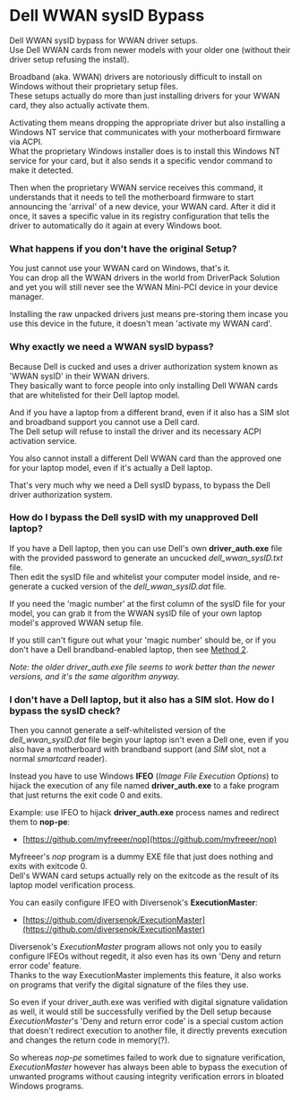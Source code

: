 # Dell WWAN sysID Bypass
Dell WWAN sysID bypass for WWAN driver setups.\
Use Dell WWAN cards from newer models with your older one (without their driver setup refusing the install).

Broadband (aka. WWAN) drivers are notoriously difficult to install on Windows without their proprietary setup files.\
These setups actually do more than just installing drivers for your WWAN card, they also actually activate them.

Activating them means dropping the appropriate driver but also installing a Windows NT service that communicates with your motherboard firmware via ACPI.\
What the proprietary Windows installer does is to install this Windows NT service for your card, but it also sends it a specific vendor command to make it detected.

Then when the proprietary WWAN service receives this command, it understands that it needs to tell the motherboard firmware to start announcing the 'arrival' of a new device, your WWAN card.
After it did it once, it saves a specific value in its registry configuration that tells the driver to automatically do it again at every Windows boot.

### What happens if you don't have the original Setup?
You just cannot use your WWAN card on Windows, that's it.\
You can drop all the WWAN drivers in the world from DriverPack Solution and yet you will still never see the WWAN Mini-PCI device in your device manager.

Installing the raw unpacked drivers just means pre-storing them incase you use this device in the future, it doesn't mean 'activate my WWAN card'.

### Why exactly we need a WWAN sysID bypass?
Because Dell is cucked and uses a driver authorization system known as 'WWAN sysID' in their WWAN drivers.\
They basically want to force people into only installing Dell WWAN cards that are whitelisted for their Dell laptop model.

And if you have a laptop from a different brand, even if it also has a SIM slot and broadband support you cannot use a Dell card.\
The Dell setup will refuse to install the driver and its necessary ACPI activation service.

You also cannot install a different Dell WWAN card than the approved one for your laptop model, even if it's actually a Dell laptop.

That's very much why we need a Dell sysID bypass, to bypass the Dell driver authorization system.

### How do I bypass the Dell sysID with my unapproved Dell laptop?
If you have a Dell laptop, then you can use Dell's own **driver_auth.exe** file with the provided password to generate an uncucked *dell_wwan_sysID.txt* file.\
Then edit the sysID file and whitelist your computer model inside, and re-generate a cucked version of the *dell_wwan_sysID.dat* file.

If you need the 'magic number' at the first column of the sysID file for your model, you can grab it from the WWAN sysID file of your own laptop model's approved WWAN setup file.

If you still can't figure out what your 'magic number' should be, or if you don't have a Dell brandband-enabled laptop, then see [Method 2](#i-dont-have-a-dell-laptop-but-it-also-has-a-sim-slot-how-do-i-bypass-the-sysid-check).

*Note: the older driver_auth.exe file seems to work better than the newer versions, and it's the same algorithm anyway.*

### I don't have a Dell laptop, but it also has a SIM slot. How do I bypass the sysID check?
Then you cannot generate a self-whitelisted version of the *dell_wwan_sysID.dat* file begin your laptop isn't even a Dell one, even if you also have a motherboard with brandband support (and *SIM* slot, not a normal *smartcard* reader).

Instead you have to use Windows **IFEO** (*Image File Execution Options*) to hijack the execution of any file named **driver_auth.exe** to a fake program that just returns the exit code 0 and exits.

Example: use IFEO to hijack **driver_auth.exe** process names and redirect them to **nop-pe**:
- [https://github.com/myfreeer/nop](https://github.com/myfreeer/nop)

Myfreeer's *nop* program is a dummy EXE file that just does nothing and exits with exitcode 0.\
Dell's WWAN card setups actually rely on the exitcode as the result of its laptop model verification process.

You can easily configure IFEO with Diversenok's **ExecutionMaster**:
- [https://github.com/diversenok/ExecutionMaster](https://github.com/diversenok/ExecutionMaster)

Diversenok's *ExecutionMaster* program allows not only you to easily configure IFEOs without regedit, it also even has its own 'Deny and return error code' feature.\
Thanks to the way ExecutionMaster implements this feature, it also works on programs that verify the digital signature of the files they use.

So even if your driver_auth.exe was verified with digital signature validation as well, it would still be successfully verified by the Dell setup because *ExecutionMaster*'s 'Deny and return error code' is a special custom action that doesn't redirect execution to another file, it directly prevents execution and changes the return code in memory(?).

So whereas *nop-pe* sometimes failed to work due to signature verification, *ExecutionMaster* however has always been able to bypass the execution of unwanted programs without causing integrity verification errors in bloated Windows programs.
